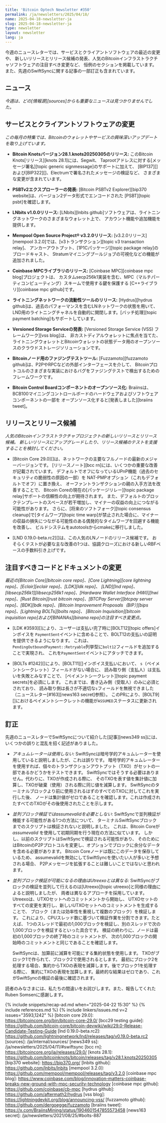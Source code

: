 ```yaml
---
title: 'Bitcoin Optech Newsletter #350'
permalink: /ja/newsletters/2025/04/18/
name: 2025-04-18-newsletter-ja
slug: 2025-04-18-newsletter-ja
type: newsletter
layout: newsletter
lang: ja
---
```

今週のニュースレターでは、サービスとクライアントソフトウェアの最近の変更や、
新しいリリースとリリース候補の発表、人気のBitcoinインフラストラクチャソフトウェアの注目すべき変更など、
恒例のセクションを掲載しています。また、先週のSwiftSyncに関する記事の一部訂正も含まれています。

## ニュース

*今週は、どの[情報源][sources]からも重要なニュースは見つかりませんでした。*

## サービスとクライアントソフトウェアの変更

*この毎月の特集では、Bitcoinのウォレットやサービスの興味深いアップデートを取り上げています。*

- **Bitcoin Knotsバージョン28.1.knots20250305のリリース:**
  このBitcoin Knots[リリース][knots 28.1]には、Segwit、
  Taprootアドレスに対する[メッセージ署名][topic generic signmessage]のサポートに加えて、
  [BIP137][]および[BIP322][]、Electrumで署名されたメッセージの検証など、
  さまざまな変更が含まれています。

- **PSBTv2エクスプローラーの発表:**
  [Bitcoin PSBTv2 Explorer][bip370 website]は、バージョン2データ形式でエンコードされた
  [PSBT][topic psbt]を確認します。

- **LNbits v1.0.0リリース:**
  [LNbits][lnbits github]ソフトウェアは、ライトニングネットワークのさまざまなウォレット上で、
  アカウント機能や追加機能を提供します。

- **Mempool Open Source Project® v3.2.0リリース:**
  [v3.2.0リリース][mempool 3.2.0]では、[v3トランザクション][topic v3 transaction relay]、
  アンカーアウトプット、[1P1Cパッケージ][topic package relay]のブロードキャスト、
  Stratumマイニングプールジョブの可視化などの機能が追加されました。

- **Coinbase MPCライブラリのリリース:**
  [Coinbase MPC][coinbase mpc blog]プロジェクトは、
  カスタムsecp256k1実装を含む、MPC（マルチパーティコンピューティング）スキームで使用する鍵を保護する
  [C++ライブラリ][coinbase mpc github]です。

- **<!--lightning-network-liquidity-tool-released-->ライトニングネットワークの流動性ツールのリリース:**
  [Hydrus][hydrus github]は、過去のパフォーマンスを含むLNネットワークの状態を用いて、
  LND用のライトニングチャネルを自動的に開閉します。[バッチ処理][topic payment batching]もサポートしています。

- **Versioned Storage Serviceの発表:**
  [Versioned Storage Service (VSS) フレームワーク][vss blog]は、
  非カストディアルウォレットに焦点を当てた、
  ライトニングウォレットとBitcoinウォレットの状態データ用のオープンソースのクラウドストレージソリューションです。

- **Bitcoinノード用のファジングテストツール:**
  [Fuzzamoto][fuzzamoto github]は、P2PやRPCなどの外部インターフェースを介して、
  Bitcoinプロトコルのさまざまな実装におけるバグをファジングテストで検出するためのフレームワークです。

- **Bitcoin Control Boardコンポーネントのオープンソース化:**
  Braiinsは、BCB100マイニングコントロールボードのハードウェアおよびソフトウェアコンポーネントの一部を
  オープンソース化すると[発表しました][braiins tweet]。

## リリースとリリース候補

_人気のBitcoinインフラストラクチャプロジェクトの新しいリリースとリリース候補。
新しいリリースにアップグレードしたり、リリース候補のテストを支援することを検討してください。_

- [Bitcoin Core 29.0][]は、ネットワークの主要なフルノードの最新のメジャーバージョンです。
  [リリースノート][bcc rn]には、いくつかの重要な改善が記載されています。
  デフォルトでオフになっているUPnP機能（過去のセキュリティの脆弱性の原因の一部）を
  NAT-PMPオプション（これもデフォルトでオフ）に置き換え、
  オーファントランザクションの親の入手方法を改善することで、
  Bitcoin Coreの現在の[パッケージリレー][topic package relay]サポートの信頼性の向上が期待されます。
  また、デフォルトのブロックテンプレートのスペースが若干増加し、マイナーの収益の向上につながる可能性があります。
  さらに、[将来のソフトフォーク][topic consensus cleanup]で[タイムワープ][topic
  time warp]が禁止された場合に、マイナーの収益の損失につながる可能性のある偶発的なタイムワープを回避する機能を改善し、
  ビルドシステムをautotoolsからcmakeに移行しました。

- [LND 0.19.0-beta.rc2][]は、この人気のLNノードのリリース候補です。
  おそらくテストが必要な主な改善の1つは、協調クローズにおける新しいRBFベースの手数料引き上げです。

## 注目すべきコードとドキュメントの変更

_最近の[Bitcoin Core][bitcoin core repo]、[Core
Lightning][core lightning repo]、[Eclair][eclair repo]、[LDK][ldk repo]、
[LND][lnd repo]、[libsecp256k1][libsecp256k1 repo]、[Hardware Wallet
Interface (HWI)][hwi repo]、[Rust Bitcoin][rust bitcoin repo]、[BTCPay
Server][btcpay server repo]、[BDK][bdk repo]、[Bitcoin Improvement
Proposals（BIP）][bips repo]、[Lightning BOLTs][bolts repo]、
[Bitcoin Inquisition][bitcoin inquisition repo]および[BINANAs][binana repo]の注目すべき変更点。_

- [LDK #3593][]により、ユーザーは支払い完了時に[BOLT12][topic offers]インボイスを
  `PaymentSent`イベントに含めることで、BOLT12の支払いの証明を提供できるようになります。
  これは、`PendingOutboundPayment::Retryable`列挙型に`bolt12`フィールドを追加することで実現され、
  これを`PaymentSent`イベントにアタッチできます。

- [BOLTs #1242][]により、[BOLT11][]インボイス支払いにおいて、
  `s`（ペイメントシークレット）フィールドがない場合に、
  読み取り側（支払人）は支払いを失敗とみなすことで、
  [ペイメントシークレット][topic payment secrets]を必須にします。
  これまでは、書き込み側（受取人）のみに必須とされており、
  読み取り側は長さが不適切な`s`フィールドを無視できました（ニュースレター[#163][news163 secret]参照）。
  このPRにより、[BOLT9][]におけるペイメントシークレットの機能が`ASSUMED`ステータスに更新されます。

## 訂正

先週のニュースレターでSwiftSyncについて紹介した[記事][news349 ss]には、
いくつかの誤りと混乱を招く記述がありました。

- *<!--no-accumulator-used-->アキュムレーターは使用しない:*
  SwiftSyncは暗号学的アキュムレーターを使用していると説明しましたが、これは誤りです。
  暗号学的アキュムレーターを使用すれば、個々のトランザクションアウトプット（TXO）がセットの一部であるかどうかをテストできます。
  SwiftSyncではそうする必要はありません。代わりに、TXOが作成される際に、
  そのTXOを表す値を集計値に加算し、TXOが破棄（使用）される際に同じ値を減算します。
  SwiftSyncのターミナルブロックより前に使用されるはずのすべてのTXOに対してこれを実行した後、
  ノードは集計値がゼロであることを確認します。これは作成されたすべてのTXOがその後使用されたことを示します。

- *並列ブロック検証ではassumevalidを必要としない:*
  SwiftSyncで並列検証が機能する可能性がある1つの方法について、
  ターミナルSwiftSyncブロックまでのスクリプトは検証されないと説明しました。
  これは、Bitcoin Coreが _assumevalid_ を使用して初期同期を行う現在の方法に似ています。
  しかし、以前のスクリプトはSwiftSyncで検証される可能性があり、
  そのためにはBitcoinのP2Pプロトコルを変更し、オプションでブロックに余分なデータを含める必要があります。
  Bitcoin Coreノードは既にこのデータを保存しているため、
  assumevalidを無効にしてSwiftSyncを使いたい人が多いと予想される場合、
  P2Pメッセージを拡張することは難しいことではないと思われます。

- *並列ブロック検証が可能になるの理由はUtreexoとは異なる:*
  SwiftSyncがブロックの検証を並列して行えるのは[Utreexo][topic utreexo]と同様の理由によると説明しましたが、
  両者は異なるアプローチを採用しています。Utreexoは、UTXOセットへのコミットメントから開始し、
  UTXOセットのすべての変更を実行し、新しいUTXOセットへのコミットメントを生成することで、
  ブロック（または効率性を重視して複数のブロック）を検証します。
  これにより、CPUスレッド数に基づいて検証作業を分割できます。たとえば、
  1つのスレッドで最初の1,000ブロックを検証し、別のスレッドで次の1,000ブロックを検証するといった具合です。
  検証の終わりに、ノードは最初の1,000ブロックの終了時のコミットメントが、
  次の1,000ブロックの開始時のコミットメントと同じであることを確認します。

  SwiftSyncは、加算前に減算を可能にする集約状態を使用します。
  TXOがブロック1で作られて、ブロック2で使用されるとします。
  最初にブロック2を処理する場合、集約からTXOの表現を減算します。後でブロック1を処理する際に、
  集約にTXOの表現を加算します。最終的な結果はゼロであり、これがSwiftSyncの検証の最後に確認されます。

読者のみなさまには、私たちの間違いをお詫びします。また、報告してくれたRuben Somsenに感謝します。

{% include snippets/recap-ad.md when="2025-04-22 15:30" %}
{% include references.md %}
{% include linkers/issues.md v=2 issues="3593,1242" %}
[bitcoin core 29.0]: https://bitcoincore.org/bin/bitcoin-core-29.0/
[bcc29 testing guide]: https://github.com/bitcoin-core/bitcoin-devwiki/wiki/29.0-Release-Candidate-Testing-Guide
[lnd 0.19.0-beta.rc2]: https://github.com/lightningnetwork/lnd/releases/tag/v0.19.0-beta.rc2
[sources]: /ja/internal/sources/
[news349 ss]: /ja/newsletters/2025/04/11/#swiftsync
[bcc rn]: https://bitcoincore.org/ja/releases/29.0/
[knots 28.1]: https://github.com/bitcoinknots/bitcoin/releases/tag/v28.1.knots20250305
[bip370 website]: https://bip370.org/
[lnbits github]: https://github.com/lnbits/lnbits
[mempool 3.2.0]: https://github.com/mempool/mempool/releases/tag/v3.2.0
[coinbase mpc blog]: https://www.coinbase.com/blog/innovation-matters-coinbase-breaks-new-ground-with-mpc-security-technology
[coinbase mpc github]: https://github.com/coinbase/cb-mpc
[hydrus github]: https://github.com/aftermath2/hydrus
[vss blog]: https://lightningdevkit.org/blog/announcing-vss/
[fuzzamoto github]: https://github.com/dergoegge/fuzzamoto
[braiins tweet]: https://x.com/BraiinsMining/status/1904601547855573458
[news163 secret]: /ja/newsletters/2021/08/25/#bolts-887
